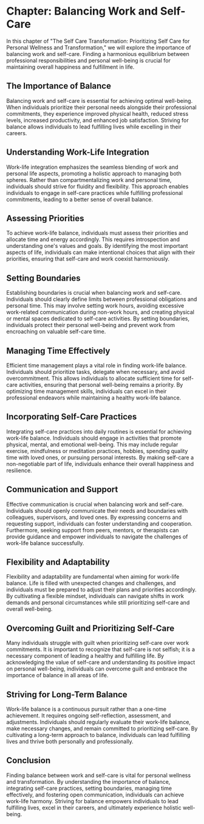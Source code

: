 Chapter: Balancing Work and Self-Care
=====================================

In this chapter of "The Self Care Transformation: Prioritizing Self Care for Personal Wellness and Transformation," we will explore the importance of balancing work and self-care. Finding a harmonious equilibrium between professional responsibilities and personal well-being is crucial for maintaining overall happiness and fulfillment in life.

The Importance of Balance
-------------------------

Balancing work and self-care is essential for achieving optimal well-being. When individuals prioritize their personal needs alongside their professional commitments, they experience improved physical health, reduced stress levels, increased productivity, and enhanced job satisfaction. Striving for balance allows individuals to lead fulfilling lives while excelling in their careers.

Understanding Work-Life Integration
-----------------------------------

Work-life integration emphasizes the seamless blending of work and personal life aspects, promoting a holistic approach to managing both spheres. Rather than compartmentalizing work and personal time, individuals should strive for fluidity and flexibility. This approach enables individuals to engage in self-care practices while fulfilling professional commitments, leading to a better sense of overall balance.

Assessing Priorities
--------------------

To achieve work-life balance, individuals must assess their priorities and allocate time and energy accordingly. This requires introspection and understanding one's values and goals. By identifying the most important aspects of life, individuals can make intentional choices that align with their priorities, ensuring that self-care and work coexist harmoniously.

Setting Boundaries
------------------

Establishing boundaries is crucial when balancing work and self-care. Individuals should clearly define limits between professional obligations and personal time. This may involve setting work hours, avoiding excessive work-related communication during non-work hours, and creating physical or mental spaces dedicated to self-care activities. By setting boundaries, individuals protect their personal well-being and prevent work from encroaching on valuable self-care time.

Managing Time Effectively
-------------------------

Efficient time management plays a vital role in finding work-life balance. Individuals should prioritize tasks, delegate when necessary, and avoid overcommitment. This allows individuals to allocate sufficient time for self-care activities, ensuring that personal well-being remains a priority. By optimizing time management skills, individuals can excel in their professional endeavors while maintaining a healthy work-life balance.

Incorporating Self-Care Practices
---------------------------------

Integrating self-care practices into daily routines is essential for achieving work-life balance. Individuals should engage in activities that promote physical, mental, and emotional well-being. This may include regular exercise, mindfulness or meditation practices, hobbies, spending quality time with loved ones, or pursuing personal interests. By making self-care a non-negotiable part of life, individuals enhance their overall happiness and resilience.

Communication and Support
-------------------------

Effective communication is crucial when balancing work and self-care. Individuals should openly communicate their needs and boundaries with colleagues, supervisors, and loved ones. By expressing concerns and requesting support, individuals can foster understanding and cooperation. Furthermore, seeking support from peers, mentors, or therapists can provide guidance and empower individuals to navigate the challenges of work-life balance successfully.

Flexibility and Adaptability
----------------------------

Flexibility and adaptability are fundamental when aiming for work-life balance. Life is filled with unexpected changes and challenges, and individuals must be prepared to adjust their plans and priorities accordingly. By cultivating a flexible mindset, individuals can navigate shifts in work demands and personal circumstances while still prioritizing self-care and overall well-being.

Overcoming Guilt and Prioritizing Self-Care
-------------------------------------------

Many individuals struggle with guilt when prioritizing self-care over work commitments. It is important to recognize that self-care is not selfish; it is a necessary component of leading a healthy and fulfilling life. By acknowledging the value of self-care and understanding its positive impact on personal well-being, individuals can overcome guilt and embrace the importance of balance in all areas of life.

Striving for Long-Term Balance
------------------------------

Work-life balance is a continuous pursuit rather than a one-time achievement. It requires ongoing self-reflection, assessment, and adjustments. Individuals should regularly evaluate their work-life balance, make necessary changes, and remain committed to prioritizing self-care. By cultivating a long-term approach to balance, individuals can lead fulfilling lives and thrive both personally and professionally.

Conclusion
----------

Finding balance between work and self-care is vital for personal wellness and transformation. By understanding the importance of balance, integrating self-care practices, setting boundaries, managing time effectively, and fostering open communication, individuals can achieve work-life harmony. Striving for balance empowers individuals to lead fulfilling lives, excel in their careers, and ultimately experience holistic well-being.

